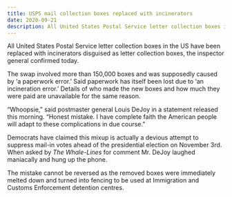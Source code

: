 ```yaml
---
title: USPS mail collection boxes replaced with incinerators
date: 2020-09-21
description: All United States Postal Service letter collection boxes in the US have been replaced with incinerators disguised as letter collection boxes, the inspector general confirmed today.
---
```


All United States Postal Service letter collection boxes in the US have been replaced with incinerators disguised as letter collection boxes, the inspector general confirmed today.

The swap involved more than 150,000 boxes and was supposedly caused by ‘a paperwork error.’ Said paperwork has itself been lost due to ‘an incineration error.’ Details of who made the new boxes and how much they were paid are unavailable for the same reason.

“Whoopsie,” said postmaster general Louis DeJoy in a statement released this morning. “Honest mistake. I have complete faith the American people will adapt to these complications in due course.”

Democrats have claimed this mixup is actually a devious attempt to suppress mail-in votes ahead of the presidential election on November 3rd. When asked by _The Whale-Lines_ for comment Mr. DeJoy laughed maniacally and hung up the phone.

The mistake cannot be reversed as the removed boxes were immediately melted down and turned into fencing to be used at Immigration and Customs Enforcement detention centres.
